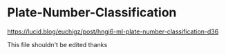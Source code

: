# Plate-Number-Classification
https://lucid.blog/euchigz/post/hngi6-ml-plate-number-classification-d36

This file shouldn't be edited thanks

